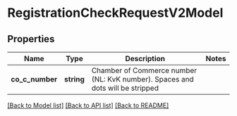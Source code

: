 # RegistrationCheckRequestV2Model

## Properties
Name | Type | Description | Notes
------------ | ------------- | ------------- | -------------
**co_c_number** | **string** | Chamber of Commerce number (NL: KvK number). Spaces and dots will be stripped | 

[[Back to Model list]](../README.md#documentation-for-models) [[Back to API list]](../README.md#documentation-for-api-endpoints) [[Back to README]](../README.md)



